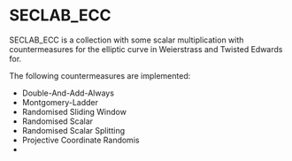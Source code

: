 # SECLAB_ECC

SECLAB_ECC is a collection with some scalar multiplication with countermeasures for the elliptic curve in Weierstrass and Twisted Edwards for. 

The following countermeasures are implemented:

* Double-And-Add-Always
* Montgomery-Ladder
* Randomised Sliding Window
* Randomised Scalar
* Randomised Scalar Splitting
* Projective Coordinate Randomis
* 
